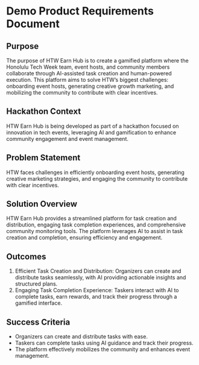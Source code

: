 # Demo Product Requirements Document

## Purpose
The purpose of HTW Earn Hub is to create a gamified platform where the Honolulu Tech Week team, event hosts, and community members collaborate through AI-assisted task creation and human-powered execution. This platform aims to solve HTW’s biggest challenges: onboarding event hosts, generating creative growth marketing, and mobilizing the community to contribute with clear incentives.

## Hackathon Context
HTW Earn Hub is being developed as part of a hackathon focused on innovation in tech events, leveraging AI and gamification to enhance community engagement and event management.

## Problem Statement
HTW faces challenges in efficiently onboarding event hosts, generating creative marketing strategies, and engaging the community to contribute with clear incentives.

## Solution Overview
HTW Earn Hub provides a streamlined platform for task creation and distribution, engaging task completion experiences, and comprehensive community monitoring tools. The platform leverages AI to assist in task creation and completion, ensuring efficiency and engagement.

## Outcomes
1. Efficient Task Creation and Distribution: Organizers can create and distribute tasks seamlessly, with AI providing actionable insights and structured plans.
2. Engaging Task Completion Experience: Taskers interact with AI to complete tasks, earn rewards, and track their progress through a gamified interface.

## Success Criteria
- Organizers can create and distribute tasks with ease.
- Taskers can complete tasks using AI guidance and track their progress.
- The platform effectively mobilizes the community and enhances event management.